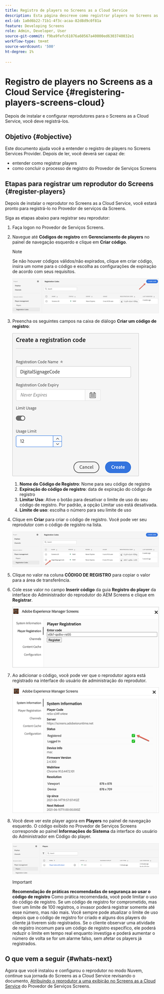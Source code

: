 ```yaml
---
title: Registro de players no Screens as a Cloud Service
description: Esta página descreve como registrar players no Screens as a Cloud Service.
exl-id: 1a0d6b22-71b1-4f3c-acaa-82d8d9c0f81a
feature: Developing Screens
role: Admin, Developer, User
source-git-commit: f9ba9fefc61876a60567a40000ed6303740032e1
workflow-type: tm+mt
source-wordcount: '500'
ht-degree: 1%

---
```


# Registro de players no Screens as a Cloud Service {#registering-players-screens-cloud}

Depois de instalar e configurar reprodutores para o Screens as a Cloud Service, você deve registrá-los.

## Objetivo {#objective}

Este documento ajuda você a entender o registro de players no Screens Services Provider. Depois de ler, você deverá ser capaz de:

* entender como registrar players
* como concluir o processo de registro do Provedor de Serviços Screens

## Etapas para registrar um reprodutor do Screens {#register-players}

Depois de instalar o reprodutor no Screens as a Cloud Service, você estará pronto para registrá-lo no Provedor de serviços da Screens.

Siga as etapas abaixo para registrar seu reprodutor:

1. Faça logon no Provedor de Serviços Screens.

1. Navegue até **Códigos de registro** em **Gerenciamento de players** no painel de navegação esquerdo e clique em **Criar código**.

   >[!NOTE]
   >Se não houver códigos válidos/não expirados, clique em criar código, insira um nome para o código e escolha as configurações de expiração de acordo com seus requisitos.

   ![imagem](/help/screens-cloud/assets/player/register-player1.png)

1. Preencha os seguintes campos na caixa de diálogo **Criar um código de registro**:

   ![imagem](/help/screens-cloud/assets/player/register-player2.png)

   1. **Nome do Código de Registro**: Nome para seu código de registro
   1. **Expiração do código de registro**: data de expiração do código de registro
   1. **Limitar Uso**: Ative o botão para desativar o limite de uso do seu código de registro. Por padrão, a opção Limitar uso está desativada.
   1. **Limite de uso**: escolha o número para seu limite de uso

1. Clique em **Criar** para criar o código de registro. Você pode ver seu reprodutor com o código de registro na lista.

   ![imagem](/help/screens-cloud/assets/player/register-player3.png)

1. Clique no valor na coluna **CÓDIGO DE REGISTRO** para copiar o valor para a área de transferência.

1. Cole esse valor no campo **Inserir código** da guia **Registro do player** da interface do Administrador do reprodutor do AEM Screens e clique em **Registrar**.

   ![imagem](/help/screens-cloud/assets/player/register-player4.png)


1. Ao adicionar o código, você pode ver que o reprodutor agora está registrado na interface do usuário de administração do reprodutor.

   ![imagem](/help/screens-cloud/assets/player/register-player5.png)

1. Você deve ver este player agora em **Players** no painel de navegação esquerdo. O código exibido no Provedor de Serviços Screens corresponde ao painel **Informações do Sistema** da interface do usuário do Administrador em Código do player.

   ![imagem](/help/screens-cloud/assets/player/register-player6.png)

   >[!IMPORTANT]
   >**Recomendação de práticas recomendadas de segurança ao usar o código de registro**
   >Como prática recomendada, você pode limitar o uso do código de registro. Se um código de registro for comprometido, mas tiver um limite de 100 registros, o invasor poderá registrar somente até esse número, mas não mais. Você sempre pode atualizar o limite de uso depois que o código de registro for criado e alguns dos players do cliente já tiverem sido registrados. Se o cliente observar uma atividade de registro incomum para um código de registro específico, ele poderá reduzir o limite em tempo real enquanto investiga e poderá aumentar o número de volta se for um alarme falso, sem afetar os players já registrados.


## O que vem a seguir {#whats-next}

Agora que você instalou e configurou o reprodutor no modo Nuvem, continue sua jornada do Screens as a Cloud Service revisando o documento, [Atribuindo o reprodutor a uma exibição no Screens as a Cloud Service](/help/screens-cloud/managing-players-registration/assigning-player-display.md) do Provedor de Serviços Screens.
